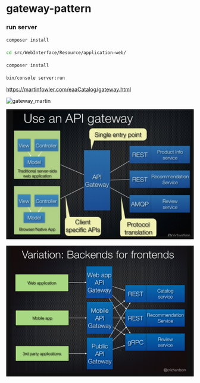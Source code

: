 # gateway-pattern

### run server
```bash
composer install

cd src/WebInterface/Resource/application-web/

composer install

bin/console server:run 
```


https://martinfowler.com/eaaCatalog/gateway.html

![gateway_martin](https://martinfowler.com/eaaCatalog/gatewaySketch.gif)

![gateway 1](https://github.com/rafaelcalleja/gateway-pattern/blob/master/Captura%20de%20pantalla%202018-11-07%20a%20las%2015.47.06.png?raw=true)

![getway 2](https://raw.githubusercontent.com/rafaelcalleja/gateway-pattern/master/Captura%20de%20pantalla%202018-11-07%20a%20las%2015.47.23.png)
